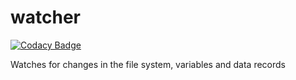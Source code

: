 # watcher

[![Codacy Badge](https://api.codacy.com/project/badge/Grade/5948a44a44a9409d90a3ceabcb8010b9)](https://app.codacy.com/manual/racherb/watcher?utm_source=github.com&utm_medium=referral&utm_content=racherb/watcher&utm_campaign=Badge_Grade_Dashboard)


Watches for changes in the file system, variables and data records
